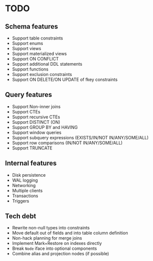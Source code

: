 # TODO

## Schema features

- Support table constraints
- Support enums
- Support views
- Support materialized views
- Support ON CONFLICT
- Support additional DDL statements
- Support functions
- Support exclusion constraints
- Support ON DELETE/ON UPDATE of fkey constraints

## Query features

- Support Non-inner joins
- Support CTEs
- Support recursive CTEs
- Support DISTINCT (ON)
- Support GROUP BY and HAVING
- Support window queries
- Support subquery expressions (EXISTS/IN/NOT IN/ANY/SOME/ALL)
- Support row comparisons (IN/NOT IN/ANY/SOME/ALL)
- Support TRUNCATE

## Internal features

- Disk persistence
- WAL logging
- Networking
- Multiple clients
- Transactions
- Triggers

## Tech debt

- Rewrite non-null types into constraints
- Move default out of fields and into table column definition
- Non-hack planning for merge joins
- Implement Mark+Restore on indexes directly
- Break `Node` iface into optional components
- Combine alias and projection nodes (if possible)
